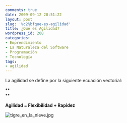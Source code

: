 ```yaml
---
comments: true
date: 2009-09-12 20:51:22
layout: post
slug: '%c2%bfque-es-agilidad'
title: ¿Qué es Agilidad?
wordpress_id: 208
categories:
- Emprendimiento
- La Naturaleza del Software
- Programación
- Tecnología
tags:
- agilidad
---
```


La agilidad se define por la siguiente ecuación vectorial:

  


**  
**

**Agilidad = Flexibilidad + Rapidez**

  


![tigre_en_la_nieve.jpg](/images/tigre_en_la_nieve.jpg)

